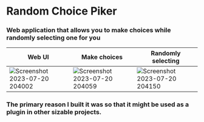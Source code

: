 # Random Choice Piker
### Web application that allows you to make choices while randomly selecting one for you

| Web UI                        | Make choices                         | Randomly selecting                          |
| ----------------------------------- | ----------------------------------- |-----------------------------------|
| ![Screenshot 2023-07-20 204002](https://github.com/khaledelhannat/randomChoicePiker/assets/76536316/3ccb2155-5596-4128-bda1-efc7520d7ee4) | ![Screenshot 2023-07-20 204059](https://github.com/khaledelhannat/randomChoicePiker/assets/76536316/35f27583-c9bf-4a2e-a4ed-157fa0787994)  | ![Screenshot 2023-07-20 204150](https://github.com/khaledelhannat/randomChoicePiker/assets/76536316/5a838050-4a5c-4f5b-adfa-8a9151a23d0c)  |

### The primary reason I built it was so that it might be used as a plugin in other sizable projects.
